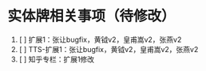 # 实体牌相关事项（待修改）

1. [ ] 扩展1：张让bugfix，黄钺v2，皇甫嵩v2，张燕v2
2. [ ] TTS-扩展1：张让bugfix，黄钺v2，皇甫嵩v2，张燕v2
3. [ ] 知乎专栏：扩展1修改
